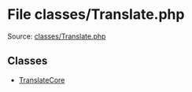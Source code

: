 File classes/Translate.php
=========

Source: [classes/Translate.php](https://github.com/PrestaShop/PrestaShop/blob/1.6.0.7/classes/Translate.php)


Classes
-------

* [TranslateCore](class.TranslateCore.md)

